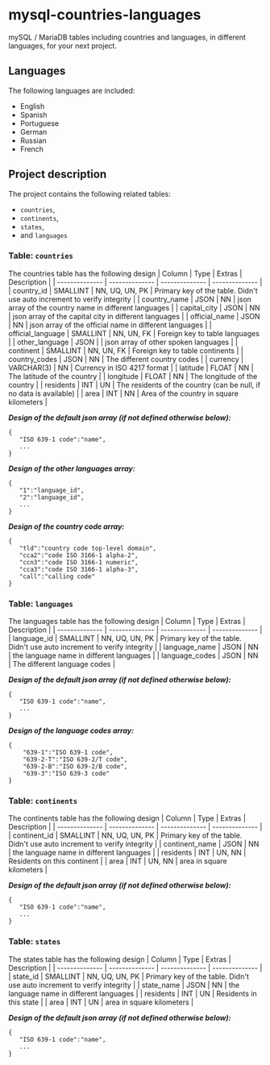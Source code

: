 # mysql-countries-languages
mySQL / MariaDB tables including countries
and languages, in different languages, for
your next project.

## Languages
The following languages are included:
- English
- Spanish
- Portuguese
- German
- Russian
- French

## Project description
The project contains the following related tables:
- `countries`,
- `continents`,
- `states`,
- and `languages`

### Table: `countries`
The countries table has the following design
| Column | Type | Extras | Description |
|  --------------  | -------------- | -------------- | -------------- |
| country_id | SMALLINT | NN, UQ, UN, PK | Primary key of the table. Didn't use auto increment to verify integrity |
| country_name | JSON | NN | json array of the country name in different languages |
| capital_city | JSON | NN | json array of the capital city in different languages |
| official_name | JSON | NN | json array of the official name in different languages |
| official_language | SMALLINT | NN, UN, FK | Foreign key to table languages |
| other_language | JSON | | json array of other spoken languages |
| continent | SMALLINT | NN, UN, FK | Foreign key to table continents |
| country_codes | JSON | NN | The different country codes |
| currency | VARCHAR(3) | NN | Currency in ISO 4217 format |
| latitude | FLOAT | NN | The latitude of the country |
| longitude | FLOAT | NN | The longitude of the country |
| residents | INT | UN | The residents of the country (can be null, if no data is available) |
| area | INT | NN | Area of the country in square kilometers |

***Design of the default json array 
(if not defined otherwise below):***
```
{
   "ISO 639-1 code":"name",
   ...
}
```

***Design of the other languages array:***
```
{
   "1":"language_id",
   "2":"language_id",
   ...
}
```

***Design of the country code array:***
```
{
   "tld":"country code top-level domain",
   "cca2":"code ISO 3166-1 alpha-2",
   "ccn3":"code ISO 3166-1 numeric",
   "cca3":"code ISO 3166-1 alpha-3",
   "call":"calling code"
}
```

### Table: `languages`
The languages table has the following design
| Column | Type | Extras | Description |
|  --------------  | -------------- | -------------- | -------------- |
| language_id | SMALLINT | NN, UQ, UN, PK | Primary key of the table. Didn't use auto increment to verify integrity |
| language_name | JSON | NN | the language name in different languages |
| language_codes | JSON | NN | The different language codes |

***Design of the default json array 
(if not defined otherwise below):***
```
{
   "ISO 639-1 code":"name",
   ...
}
```

***Design of the language codes array:***
```
{
    "639-1":"ISO 639-1 code",
    "639-2-T":"ISO 639-2/T code",
    "639-2-B":"ISO 639-2/B code",
    "639-3":"ISO 639-3 code"
}
```

### Table: `continents`
The continents table has the following design
| Column | Type | Extras | Description |
|  --------------  | -------------- | -------------- | -------------- |
| continent_id | SMALLINT | NN, UQ, UN, PK | Primary key of the table. Didn't use auto increment to verify integrity |
| continent_name | JSON | NN | the language name in different languages |
| residents | INT | UN, NN | Residents on this continent |
| area | INT | UN, NN | area in square kilometers |

***Design of the default json array 
(if not defined otherwise below):***
```
{
   "ISO 639-1 code":"name",
   ...
}
```

### Table: `states`
The states table has the following design
| Column | Type | Extras | Description |
|  --------------  | -------------- | -------------- | -------------- |
| state_id | SMALLINT | NN, UQ, UN, PK | Primary key of the table. Didn't use auto increment to verify integrity |
| state_name | JSON | NN | the language name in different languages |
| residents | INT | UN | Residents in this state |
| area | INT | UN | area in square kilometers |

***Design of the default json array 
(if not defined otherwise below):***
```
{
   "ISO 639-1 code":"name",
   ...
}
```
